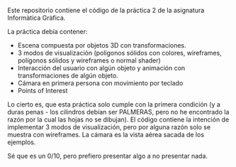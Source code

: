 Este repositorio contiene el código de la práctica 2 de la asignatura Informàtica Gràfica.

La práctica debía contener:
  
- Escena compuesta por objetos 3D con transformaciones.  
- 3 modos de visualización (polígonos sólidos con colores, wireframes, polígonos sólidos y wireframes o normal shader) 
- Interacción del usuario con algún objeto y animación con transformaciones de algún objeto.
- Cámara en primera persona con movimiento por teclado
- Points of Interest

Lo cierto es, que esta práctica solo cumple con la primera condición (y a duras penas - los cilindros debían ser PALMERAS, pero no he encontrado la razón por la cual las hojas no se dibujan).
El código contiene la intención de implementar 3 modos de visualización, pero por alguna razón solo se muestra con wireframes.
La cámara es la vista aérea sacada de los ejemplos.

Sé que es un 0/10, pero prefiero presentar algo a no presentar nada.
